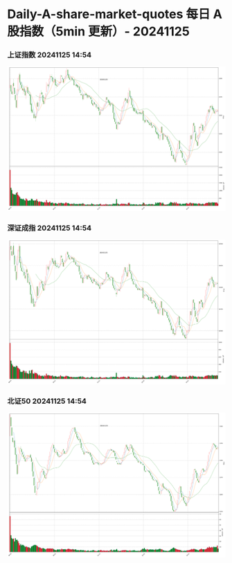 
# Daily-A-share-market-quotes 每日 A 股指数（5min 更新）- 20241125

### 上证指数 20241125 14:54
![](./fig/2024/11/20241125-sh000001.png)

### 深证成指 20241125 14:54
![](./fig/2024/11/20241125-sz399001.png)

### 北证50 20241125 14:54
![](./fig/2024/11/20241125-bj899050.png)
